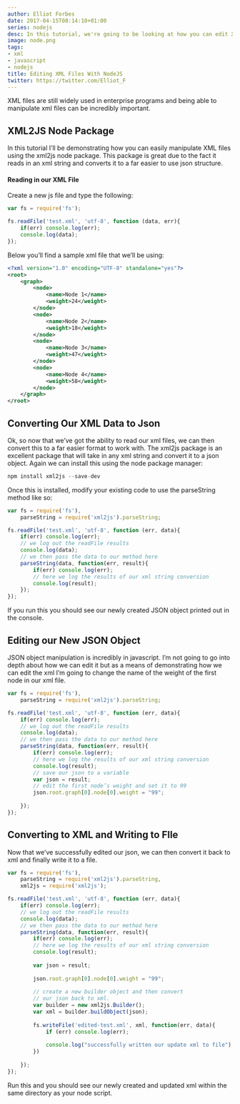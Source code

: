 ```yaml
---
author: Elliot Forbes
date: 2017-04-15T08:14:10+01:00
series: nodejs
desc: In this tutorial, we're going to be looking at how you can edit XML files using NodeJS
image: node.png
tags:
- xml
- javascript
- nodejs
title: Editing XML Files With NodeJS
twitter: https://twitter.com/Elliot_F
---
```


<p>XML files are still widely used in enterprise programs and being able to manipulate xml files can be incredibly important.</p>

<h2>XML2JS Node Package</h2>

<p>In this tutorial I’ll be demonstrating how you can easily manipulate XML files using the xml2js node package. This package is great due to the fact it reads in an xml string and converts it to a far easier to use json structure. </p>

<h4>Reading in our XML File</h4>

<p>Create a new js file and type the following: </p>

```js
var fs = require('fs');

fs.readFile('test.xml', 'utf-8', function (data, err){
    if(err) console.log(err);
    console.log(data);    
});       
```

<p>Below you’ll find a sample xml file that we’ll be using:</p>

```xml
<?xml version="1.0" encoding="UTF-8" standalone="yes"?>
<root>
    <graph>
        <node>
            <name>Node 1</name>
            <weight>24</weight>
        </node>
        <node>
            <name>Node 2</name>
            <weight>18</weight>
        </node>
        <node>
            <name>Node 3</name>
            <weight>47</weight>
        </node>
        <node>
            <name>Node 4</name>
            <weight>58</weight>
        </node>
    </graph>
</root>
```

<h2>Converting Our XML Data to Json</h2>

<p>Ok, so now that we’ve got the ability to read our xml files, we can then convert this to a far easier format to work with. The xml2js package is an excellent package that will take in any xml string and convert it to a json object. Again we can install this using the node package manager:</p>

```c
npm install xml2js --save-dev
```

<p>Once this is installed, modify your existing code to use the parseString method like so: </p>

```js
var fs = require('fs'),
    parseString = require('xml2js').parseString;

fs.readFile('test.xml', 'utf-8', function (err, data){
    if(err) console.log(err);
    // we log out the readFile results    
    console.log(data);
    // we then pass the data to our method here
    parseString(data, function(err, result){
        if(err) console.log(err);
        // here we log the results of our xml string conversion
        console.log(result); 
    });
});       
```

<p>If you run this you should see our newly created JSON object printed out in the console.</p>

<h2>Editing our New JSON Object</h2>

<p>JSON object manipulation is incredibly in javascript. I’m not going to go into depth about how we can edit it but as a means of demonstrating how we can edit the xml I’m going to change the name of the weight of the first node in our xml file. </p>

```js
var fs = require('fs'),
    parseString = require('xml2js').parseString;

fs.readFile('test.xml', 'utf-8', function (err, data){
    if(err) console.log(err);
    // we log out the readFile results    
    console.log(data);
    // we then pass the data to our method here
    parseString(data, function(err, result){
        if(err) console.log(err);
        // here we log the results of our xml string conversion
        console.log(result); 
        // save our json to a variable
        var json = result;
        // edit the first node’s weight and set it to 99
        json.root.graph[0].node[0].weight = "99";
                  
    });
});       
```

<h2>Converting to XML and Writing to FIle</h2>

<p>Now that we’ve successfully edited our json, we can then convert it back to xml and finally write it to a file.</p>

```js
var fs = require('fs'),
    parseString = require('xml2js').parseString,
    xml2js = require('xml2js');

fs.readFile('test.xml', 'utf-8', function (err, data){
    if(err) console.log(err);
    // we log out the readFile results    
    console.log(data);
    // we then pass the data to our method here
    parseString(data, function(err, result){
        if(err) console.log(err);
        // here we log the results of our xml string conversion
        console.log(result); 
        
        var json = result;
        
        json.root.graph[0].node[0].weight = "99";
        
        // create a new builder object and then convert
        // our json back to xml.
        var builder = new xml2js.Builder();
        var xml = builder.buildObject(json);
        
        fs.writeFile('edited-test.xml', xml, function(err, data){
            if (err) console.log(err);
            
            console.log("successfully written our update xml to file");
        })
                  
    });
});       
```

<p>Run this and you should see our newly created and updated xml within the same directory as your node script.</p>